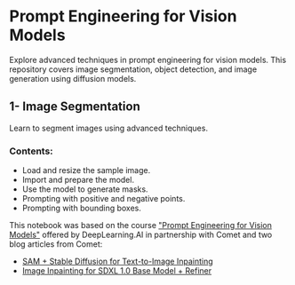# Prompt Engineering for Vision Models

Explore advanced techniques in prompt engineering for vision models. This repository covers image segmentation, object detection, and image generation using diffusion models.

## 1- Image Segmentation

Learn to segment images using advanced techniques.

### Contents:

- Load and resize the sample image.
- Import and prepare the model.
- Use the model to generate masks.
- Prompting with positive and negative points.
- Prompting with bounding boxes.

This notebook was based on the course ["Prompt Engineering for Vision Models"](https://learn.deeplearning.ai/courses/prompt-engineering-for-vision-models/) offered by DeepLearning.AI in partnership with Comet and two blog articles from Comet:

- [SAM + Stable Diffusion for Text-to-Image Inpainting](https://www.comet.com/site/blog/sam-stable-diffusion-for-text-to-image-inpainting/)
- [Image Inpainting for SDXL 1.0 Base Model + Refiner](https://www.comet.com/site/blog/image-inpainting-for-sdxl-1-0-base-refiner/)
